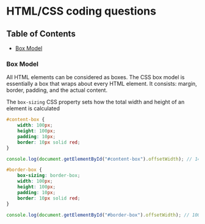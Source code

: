 # HTML/CSS coding questions

## Table of Contents

* [Box Model](#box-mode)





### Box Model

All HTML elements can be considered as boxes. The CSS box model is essentially a box that wraps about every HTML element. It consists: margin, border, padding, and the actual content. 

The `box-sizing` CSS property sets how the total width and height of an element is calculated 

```css
#content-box {
    width: 100px;
    height: 100px;
    padding: 10px;
    border: 10px solid red;
}
```

```javascript
console.log(document.getElementById("#content-box").offsetWidth); // 140 = 100 + (10 + 10) * 2
```

```css
#border-box {
    box-sizing: border-box;
    width: 100px;
    height: 100px;
    padding: 10px;
    border: 10px solid red;
}
```

```javascript
console.log(document.getElementById("#border-box").offsetWidth); // 100 
```

